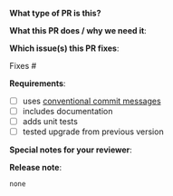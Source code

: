 <!--  Thanks for sending a pull request!  Here are some tips for you:

1. If this is your first time, please read our contributor guidelines: https://git.k8s.io/community/contributors/guide#your-first-contribution and developer guide https://git.k8s.io/community/contributors/devel/development.md#development-guide
2. Please label this pull request according to what type of issue you are addressing, especially if this is a release targeted pull request. For reference on required PR/issue labels, read here:
https://git.k8s.io/community/contributors/devel/release.md#issue-kind-label
3. Ensure you have added or ran the appropriate tests for your PR: https://git.k8s.io/community/contributors/devel/testing.md
4. If you want *faster* PR reviews, read how: https://git.k8s.io/community/contributors/guide/pull-requests.md#best-practices-for-faster-reviews
5. Follow the instructions for writing a release note: https://git.k8s.io/community/contributors/guide/release-notes.md
6. If the PR is unfinished, see how to mark it: https://git.k8s.io/community/contributors/guide/pull-requests.md#marking-unfinished-pull-requests
-->

**What type of PR is this?**

<!--
Add one of the following kinds:
/kind bug
/kind cleanup
/kind documentation
/kind feature
/kind test
/kind design

Optionally add one or more of the following kinds if applicable:
/kind api-change
/kind deprecation
/kind failing-test
/kind flake
/kind regression
-->

**What this PR does / why we need it**:

**Which issue(s) this PR fixes**:
<!-- 
*Automatically closes linked issue when PR is merged.
Usage: `Fixes #<issue number>`, or `Fixes (paste link of issue)`.
_If PR is about `failing-tests or flakes`, please post the related issues/tests in a comment and do not use `Fixes`_*
-->
Fixes #

**Requirements**:
- [ ] uses [conventional commit messages](https://www.conventionalcommits.org/)
  <!-- Common commit types:
        build: Build 🏭
        chore: Maintenance 🔧
        ci: Continuous Integration 💜
        docs: Documentation 📘
        feat: Features 🌈
        fix: Bug Fixes 🐞
        perf: Performance Improvements 🚀
        refactor: Code Refactoring 💎
        revert: Revert Change ◀️
        style: Code Style 🎶
        security: Security Fix 🛡️
        test: Testing 💚 -->
- [ ] includes documentation
- [ ] adds unit tests
- [ ] tested upgrade from previous version

**Special notes for your reviewer**:


**Release note**:
```
none
```
